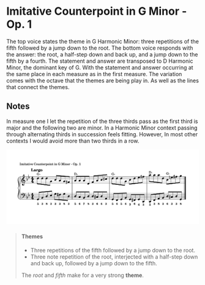 # Imitative Counterpoint in G Minor - Op. 1

The top voice states the theme in G Harmonic Minor: three repetitions of the fifth followed by a jump down to the root. The bottom voice responds with the answer: the root, a half-step down and back up, and a jump down to the fifth by a fourth. The statement and answer are transposed to D Harmonic Minor, the dominant key of G. With the statement and answer occurring at the same place in each measure as in the first measure. The variation comes with the octave that the themes are being play in. As well as the lines that connect the themes. 

## Notes

In measure one I let the repetition of the three thirds pass as the first third is major and the following two are minor. In a Harmonic Minor context passing through alternating thirds in succession feels fitting. However, In most other contexts I would avoid more than two thirds in a row. 

![file](Imitative_Counterpoint_G-Minor_Op-1_White.png)

> #### Themes
>
> - Three repetitions of the fifth followed by a jump down to the root.
> - Three note repetition of the root, interjected with a half-step down and back up, followed by a jump down to the fifth.
>
> The *root* and *fifth* make for a very strong **theme**.